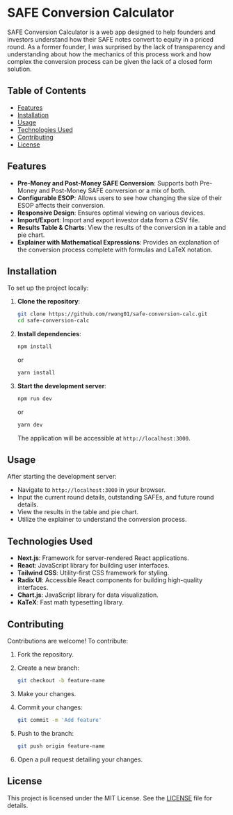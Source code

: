 # SAFE Conversion Calculator

SAFE Conversion Calculator is a web app designed to help founders and investors understand how their SAFE notes convert to equity in a priced round. As a former founder, I was surprised by the lack of transparency and understanding about how the mechanics of this process work and how complex the conversion process can be given the lack of a closed form solution.

## Table of Contents

- [Features](#features)
- [Installation](#installation)
- [Usage](#usage)
- [Technologies Used](#technologies-used)
- [Contributing](#contributing)
- [License](#license)

## Features

- **Pre-Money and Post-Money SAFE Conversion**: Supports both Pre-Money and Post-Money SAFE conversion or a mix of both.
- **Configurable ESOP**: Allows users to see how changing the size of their ESOP affects their conversion.
- **Responsive Design**: Ensures optimal viewing on various devices.
- **Import/Export**: Import and export investor data from a CSV file.
- **Results Table & Charts**: View the results of the conversion in a table and pie chart.
- **Explainer with Mathematical Expressions**: Provides an explanation of the conversion process complete with formulas and LaTeX notation.

## Installation

To set up the project locally:

1. **Clone the repository**:

   ```bash
   git clone https://github.com/rwong01/safe-conversion-calc.git
   cd safe-conversion-calc
   ```

2. **Install dependencies**:

   ```bash
   npm install
   ```

   or

   ```bash
   yarn install
   ```

3. **Start the development server**:

   ```bash
   npm run dev
   ```

   or

   ```bash
   yarn dev
   ```

   The application will be accessible at `http://localhost:3000`.

## Usage

After starting the development server:

- Navigate to `http://localhost:3000` in your browser.
- Input the current round details, outstanding SAFEs, and future round details.
- View the results in the table and pie chart.
- Utilize the explainer to understand the conversion process.

## Technologies Used

- **Next.js**: Framework for server-rendered React applications.
- **React**: JavaScript library for building user interfaces.
- **Tailwind CSS**: Utility-first CSS framework for styling.
- **Radix UI**: Accessible React components for building high-quality interfaces.
- **Chart.js**: JavaScript library for data visualization.
- **KaTeX**: Fast math typesetting library.

## Contributing

Contributions are welcome! To contribute:

1. Fork the repository.
2. Create a new branch:

   ```bash
   git checkout -b feature-name
   ```

3. Make your changes.
4. Commit your changes:

   ```bash
   git commit -m 'Add feature'
   ```

5. Push to the branch:

   ```bash
   git push origin feature-name
   ```

6. Open a pull request detailing your changes.

## License

This project is licensed under the MIT License. See the [LICENSE](LICENSE) file for details.
